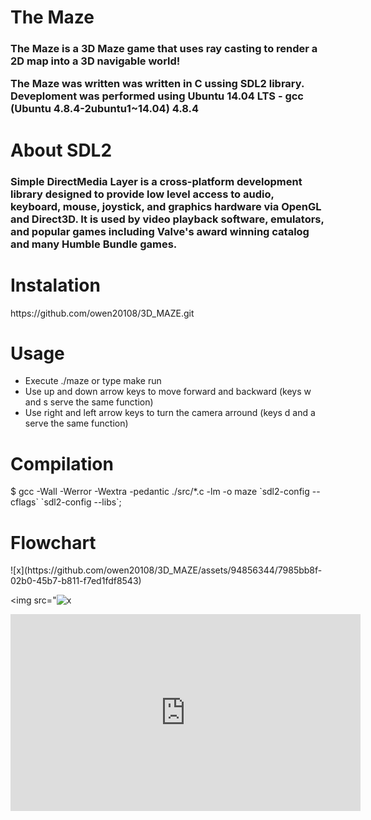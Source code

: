 <h1>The Maze
</h1>
<h3>The Maze is a 3D Maze game that uses ray casting to render a 2D map into a 3D navigable world!

The Maze was written was written in C ussing SDL2 library. Deveploment was performed using Ubuntu 14.04 LTS - gcc (Ubuntu 4.8.4-2ubuntu1~14.04) 4.8.4</h3>
<h1>About SDL2
</h1>
<h3>Simple DirectMedia Layer is a cross-platform development library designed to provide low level access to audio, keyboard, mouse, joystick, and graphics hardware via OpenGL and Direct3D. It is used by video playback software, emulators, and popular games including Valve's award winning catalog and many Humble Bundle games.</h3>
<h1>Instalation</h1>
<p>https://github.com/owen20108/3D_MAZE.git
</p>
<h1>Usage
</h1>
<ul>
<li>Execute ./maze or type make run
</li>
  <li>Use up and down arrow keys to move forward and backward (keys w and s serve the same function)

</li>
  <li>Use right and left arrow keys to turn the camera arround (keys d and a serve the same function)

</li>
</ul>
<h1>Compilation</h1>
<p>$ gcc -Wall -Werror -Wextra -pedantic ./src/*.c -lm -o maze `sdl2-config --cflags` `sdl2-config --libs`;

<h1>Flowchart</h1>
![x](https://github.com/owen20108/3D_MAZE/assets/94856344/7985bb8f-02b0-45b7-b811-f7ed1fdf8543)

<img src="![x](https://github.com/owen20108/3D_MAZE/assets/94856344/5b717c84-13d6-4c50-be81-84c4118a8aca)
 >
<iframe width="560" height="315" src="https://www.youtube.com/embed/Ve4QJboaMT0?si=EU4zBm4ZMwNhra3K" title="YouTube video player" frameborder="0" allow="accelerometer; autoplay; clipboard-write; encrypted-media; gyroscope; picture-in-picture; web-share" referrerpolicy="strict-origin-when-cross-origin" allowfullscreen></iframe>
